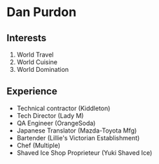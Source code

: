 <!--
**DanPurdon/DanPurdon** is a ✨ _special_ ✨ repository because its `README.md` (this file) appears on your GitHub profile.

Here are some ideas to get you started:

- 🔭 I’m currently working on ...
- 🌱 I’m currently learning ...
- 👯 I’m looking to collaborate on ...
- 🤔 I’m looking for help with ...
- 💬 Ask me about ...
- 📫 How to reach me: ...
- 😄 Pronouns: ...
- ⚡ Fun fact: ...

#### Smol Header

| Goal | ETA | Notes |
|--|--|--|
| Take over Spain | 5 Years |  |
| Learn practical Sorcery | 2 Years |  |
|  |  |  |

<img src="https://media-exp1.licdn.com/dms/image/C4E03AQGnenu60z9K7A/profile-displayphoto-shrink_200_200/0/1517733694981?e=1655942400&v=beta&t=n_GDH7pXFo5g0sNw9Zhx6rMJ9Ec8yHlDsXOGMxA5jf4">
-->

# Dan Purdon

## Interests
1. World Travel
2. World Cuisine
3. World Domination

## Experience
* Technical contractor (Kiddleton)
* Tech Director (Lady M)
* QA Engineer (OrangeSoda)
* Japanese Translator (Mazda-Toyota Mfg)
* Bartender (Lillie's Victorian Establishment)
* Chef (Multiple)
* Shaved Ice Shop Proprieteur (Yuki Shaved Ice)


